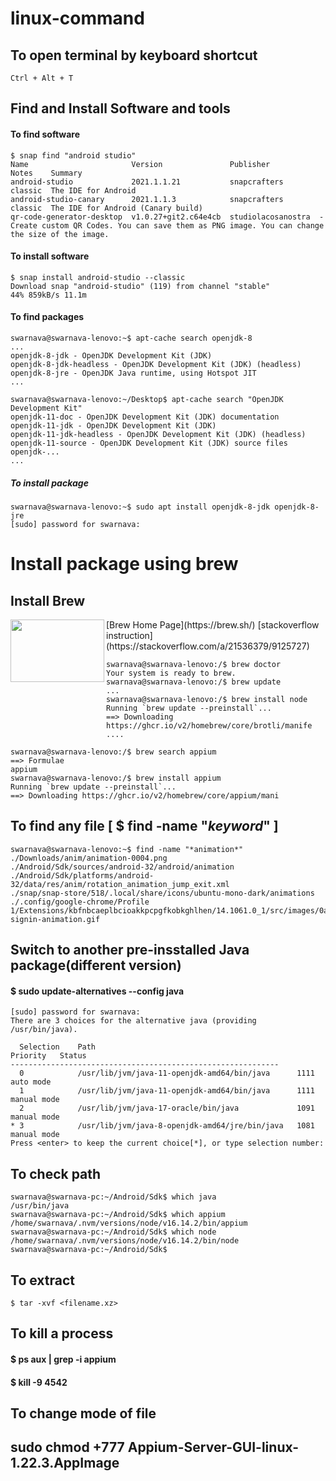 # linux-command

## To open terminal by keyboard shortcut
```Ctrl + Alt + T```

## Find and Install Software and tools

#### To find software
```
$ snap find "android studio"
Name                       Version               Publisher           Notes    Summary
android-studio             2021.1.1.21           snapcrafters        classic  The IDE for Android
android-studio-canary      2021.1.1.3            snapcrafters        classic  The IDE for Android (Canary build)
qr-code-generator-desktop  v1.0.27+git2.c64e4cb  studiolacosanostra  -        Create custom QR Codes. You can save them as PNG image. You can change the size of the image.
```

#### To install software
```
$ snap install android-studio --classic
Download snap "android-studio" (119) from channel "stable"  
44% 859kB/s 11.1m
```

#### To find packages
```
swarnava@swarnava-lenovo:~$ apt-cache search openjdk-8
...
openjdk-8-jdk - OpenJDK Development Kit (JDK)
openjdk-8-jdk-headless - OpenJDK Development Kit (JDK) (headless)
openjdk-8-jre - OpenJDK Java runtime, using Hotspot JIT
...
```
```
swarnava@swarnava-lenovo:~/Desktop$ apt-cache search "OpenJDK Development Kit"
openjdk-11-doc - OpenJDK Development Kit (JDK) documentation
openjdk-11-jdk - OpenJDK Development Kit (JDK)
openjdk-11-jdk-headless - OpenJDK Development Kit (JDK) (headless)
openjdk-11-source - OpenJDK Development Kit (JDK) source files
openjdk-...
...
```
##### To install package
```
swarnava@swarnava-lenovo:~$ sudo apt install openjdk-8-jdk openjdk-8-jre
[sudo] password for swarnava: 
```

# Install package using brew
## Install Brew
<img src="https://geekflare.com/wp-content/uploads/2021/05/homebrew-social-card-e1622042135386.png" align="left" height="100" width="150" >
[Brew Home Page](https://brew.sh/)
[stackoverflow instruction](https://stackoverflow.com/a/21536379/9125727)

```
swarnava@swarnava-lenovo:/$ brew doctor
Your system is ready to brew.
swarnava@swarnava-lenovo:/$ brew update
...
swarnava@swarnava-lenovo:/$ brew install node
Running `brew update --preinstall`...
==> Downloading https://ghcr.io/v2/homebrew/core/brotli/manife
....
```

```
swarnava@swarnava-lenovo:/$ brew search appium
==> Formulae
appium
swarnava@swarnava-lenovo:/$ brew install appium
Running `brew update --preinstall`...
==> Downloading https://ghcr.io/v2/homebrew/core/appium/mani
```

## To find any file     [ $ find -name "*keyword*" ]
```
swarnava@swarnava-lenovo:~$ find -name "*animation*"
./Downloads/anim/animation-0004.png
./Android/Sdk/sources/android-32/android/animation
./Android/Sdk/platforms/android-32/data/res/anim/rotation_animation_jump_exit.xml
./snap/snap-store/518/.local/share/icons/ubuntu-mono-dark/animations
./.config/google-chrome/Profile 1/Extensions/kbfnbcaeplbcioakkpcpgfkobkghlhen/14.1061.0_1/src/images/0a1ea2295700633de888508806b4ba80/gdocs-signin-animation.gif
```

## Switch to another pre-insstalled Java package(different version)

#### $ sudo update-alternatives --config java
```
[sudo] password for swarnava: 
There are 3 choices for the alternative java (providing /usr/bin/java).

  Selection    Path                                            Priority   Status
------------------------------------------------------------
  0            /usr/lib/jvm/java-11-openjdk-amd64/bin/java      1111      auto mode
  1            /usr/lib/jvm/java-11-openjdk-amd64/bin/java      1111      manual mode
  2            /usr/lib/jvm/java-17-oracle/bin/java             1091      manual mode
* 3            /usr/lib/jvm/java-8-openjdk-amd64/jre/bin/java   1081      manual mode
Press <enter> to keep the current choice[*], or type selection number:
```

## To check path
```
swarnava@swarnava-pc:~/Android/Sdk$ which java
/usr/bin/java
swarnava@swarnava-pc:~/Android/Sdk$ which appium
/home/swarnava/.nvm/versions/node/v16.14.2/bin/appium
swarnava@swarnava-pc:~/Android/Sdk$ which node
/home/swarnava/.nvm/versions/node/v16.14.2/bin/node
swarnava@swarnava-pc:~/Android/Sdk$ 
```

## To extract
```
$ tar -xvf <filename.xz>
```

## To kill a process
#### $ ps aux | grep -i appium
#### $ kill -9 4542


## To change mode of file
## sudo chmod +777 Appium-Server-GUI-linux-1.22.3.AppImage


